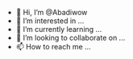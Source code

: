 - 👋 Hi, I’m @Abadiwow
- 👀 I’m interested in ...
- 🌱 I’m currently learning ...
- 💞️ I’m looking to collaborate on ...
- 📫 How to reach me ...

<!---
Abadiwow/Abadiwow is a ✨ special ✨ repository because its `README.md` (this file) appears on your GitHub profile.
You can click the Preview link to take a look at your changes.
--->
